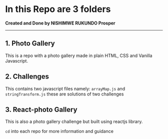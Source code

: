 # In this Repo are 3 folders
**Created and Done by NISHIMWE RUKUNDO Prosper**
****

## 1. Photo Gallery
This is a repo with a photo gallery made in plain HTML, CSS and Vanilla Javascript.

## 2. Challenges
This contains two javascript files namely: ``arrayMap.js`` and ``stringTransform.js`` these are solutions of two challenges

## 3. React-photo Gallery
This is also a photo gallery challenge but built using reactjs library.

``cd`` into each repo for more information and guidance